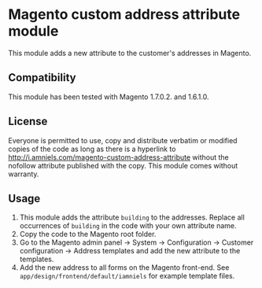 Magento custom address attribute module
=======================================
This module adds a new attribute to the customer's addresses in Magento.

Compatibility
-------------
This module has been tested with Magento 1.7.0.2. and 1.6.1.0.

License
-------
Everyone is permitted to use, copy and distribute verbatim or modified copies of the code as long as there is a hyperlink to http://i.amniels.com/magento-custom-address-attribute without the nofollow attribute published with the copy. This module comes without warranty.

Usage
-----
1. This module adds the attribute `building` to the addresses. Replace all occurrences of `building` in the code with your own attribute name.
2. Copy the code to the Magento root folder.
3. Go to the Magento admin panel -> System -> Configuration -> Customer configuration -> Address templates and add the new attribute to the templates.
4. Add the new address to all forms on the Magento front-end. See `app/design/frontend/default/iamniels` for example template files.